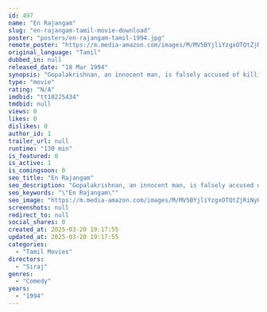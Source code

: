 ```yaml
---
id: 497
name: "En Rajangam"
slug: "en-rajangam-tamil-movie-download"
poster: "posters/en-rajangam-tamil-1994.jpg"
remote_poster: "https://m.media-amazon.com/images/M/MV5BYjliYzgxOTQtZjRiNy00NGU5LTgzM2ItYTg1OTM0ZWRmMzc4XkEyXkFqcGdeQXVyMjA4OTI5NDQ@._V1_SX300.jpg"
original_language: "Tamil"
dubbed_in: null
released_date: "18 Mar 1994"
synopsis: "Gopalakrishnan, an innocent man, is falsely accused of killing his sister's mother-in-law. He should prove his innocence."
type: "movie"
rating: "N/A"
imdbid: "tt10225434"
tmdbid: null
views: 0
likes: 0
dislikes: 0
author_id: 1
trailer_url: null
runtime: "130 min"
is_featured: 0
is_active: 1
is_comingsoon: 0
seo_title: "En Rajangam"
seo_description: "Gopalakrishnan, an innocent man, is falsely accused of killing his sister's mother-in-law. He should prove his innocence."
seo_keywords: "\"En Rajangam\""
seo_image: "https://m.media-amazon.com/images/M/MV5BYjliYzgxOTQtZjRiNy00NGU5LTgzM2ItYTg1OTM0ZWRmMzc4XkEyXkFqcGdeQXVyMjA4OTI5NDQ@._V1_SX300.jpg"
screenshots: null
redirect_to: null
social_shares: 0
created_at: 2025-03-20 19:17:55
updated_at: 2025-03-20 19:17:55
categories:
  - "Tamil Movies"
directors:
  - "Siraj"
genres:
  - "Comedy"
years:
  - "1994"
---
```

